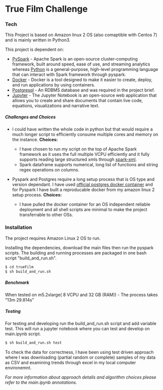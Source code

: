 # True Film Challenge

### Tech

This Project is based on Amazon linux 2 OS (also comaptible with Centos 7) and is mainly written in Python3.

This project is dependent on:

* [PySpark](https://spark.apache.org/docs/latest/api/python/index.html) - Apache Spark is an open-source cluster-computing framework, built around speed, ease of use, and streaming analytics whereas [Python](https://www.python.org/) is a general-purpose, high-level programming language that can interact with Spark framework through pyspark.
* [Docker](https://www.docker.com/) - Docker is a tool designed to make it easier to create, deploy, and run applications by using containers.
* [Postgresql](https://www.postgresql.org/) - An RDBMS database and was required in the project brief.
* [Jupyter](https://jupyter.org/) - The Jupyter Notebook is an open-source web application that allows you to create and share documents that contain live code, equations, visualizations and narrative text.

#####  Challenges and Choices

 - I could have written the whole code in python but that would require a much longer script to efficiently consume multiple cores and memory on the instance. 
 **Choices:**
    - I have chosen to run my script on the top of Apache Spark framework as it uses the full multiple VCPU efficiently and it fully supports reading large structured xmls through [spark-xml](https://github.com/databricks/spark-xml).
    - Spark dataframe supports numerical, long list of functions and string regex operations on columns.

- Pyspark and Postgres require a long setup process that is OS type and version dependant.  I have used [official postgres docker container](https://hub.docker.com/_/postgres) and for Pyspark I have built a reproducable docker from my amazon linux 2 setup process.
 **Choices:**
    - I have pulled the docker container for an OS independent reliable deployment and all shell scripts are minimal to make the project transferrable to other OSs.
 

### Installation

The project requires Amazon Linux 2 OS to run.

Installing the dependencies, download the main files then run the pyspark scripts. The building and running processes are packaged in one bash script "build_and_run.sh".

```sh
$ cd trueFilm
$ sh build_and_run.sh
```
##### Benchmark
When tested on m5.2xlarge( 8 VCPU and 32 GB (RAM)) - The process takes "13m 29.814s"

##### Testing

For testing and developing run the build_and_run.sh script and add variable test. This will run a jupyter notebook where you can test and develop on main.ipynb script. 

```sh
$ sh build_and_run.sh test
```

To check the data for correctness, I have been using test driven approach where I was downloading (partial random or complete) samples of my data as CSV and examining trends through excel in my local computer environemnt.

*For more information about approach details and algorithm choices please refer to the main.ipynb annotations.*